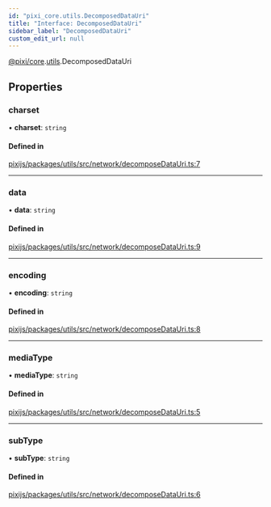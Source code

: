 ```yaml
---
id: "pixi_core.utils.DecomposedDataUri"
title: "Interface: DecomposedDataUri"
sidebar_label: "DecomposedDataUri"
custom_edit_url: null
---
```


[@pixi/core](../modules/pixi_core.md).[utils](../namespaces/pixi_core.utils.md).DecomposedDataUri

## Properties

### charset

• **charset**: `string`

#### Defined in

[pixijs/packages/utils/src/network/decomposeDataUri.ts:7](https://github.com/pixijs/pixijs/blob/2194fe5c5/packages/utils/src/network/decomposeDataUri.ts#L7)

___

### data

• **data**: `string`

#### Defined in

[pixijs/packages/utils/src/network/decomposeDataUri.ts:9](https://github.com/pixijs/pixijs/blob/2194fe5c5/packages/utils/src/network/decomposeDataUri.ts#L9)

___

### encoding

• **encoding**: `string`

#### Defined in

[pixijs/packages/utils/src/network/decomposeDataUri.ts:8](https://github.com/pixijs/pixijs/blob/2194fe5c5/packages/utils/src/network/decomposeDataUri.ts#L8)

___

### mediaType

• **mediaType**: `string`

#### Defined in

[pixijs/packages/utils/src/network/decomposeDataUri.ts:5](https://github.com/pixijs/pixijs/blob/2194fe5c5/packages/utils/src/network/decomposeDataUri.ts#L5)

___

### subType

• **subType**: `string`

#### Defined in

[pixijs/packages/utils/src/network/decomposeDataUri.ts:6](https://github.com/pixijs/pixijs/blob/2194fe5c5/packages/utils/src/network/decomposeDataUri.ts#L6)
